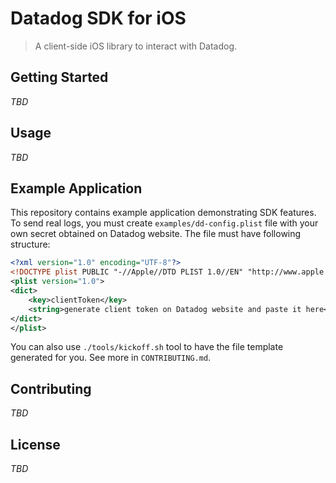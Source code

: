 # Datadog SDK for iOS

> A client-side iOS library to interact with Datadog.

## Getting Started 

_TBD_

## Usage

_TBD_

## Example Application

This repository contains example application demonstrating SDK features. To send real logs, you must create `examples/dd-config.plist` file with your own secret obtained on Datadog website. The file must have following structure:

```xml
<?xml version="1.0" encoding="UTF-8"?>
<!DOCTYPE plist PUBLIC "-//Apple//DTD PLIST 1.0//EN" "http://www.apple.com/DTDs/PropertyList-1.0.dtd">
<plist version="1.0">
<dict>
	<key>clientToken</key>
	<string>generate client token on Datadog website and paste it here</string>
</dict>
</plist>

```

You can also use `./tools/kickoff.sh` tool to have the file template generated for you. See more in `CONTRIBUTING.md`.

## Contributing

_TBD_

## License

_TBD_
